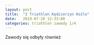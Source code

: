 ```yaml
---
layout: post
title:  "I Triathlon Kędzierzyn Koźle"
date:   2019-07-28 12:33:00
categories: triathlon zawody 1/4
---
```


Zawody się odbyły również
